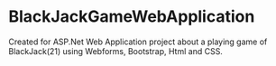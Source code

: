 # BlackJackGameWebApplication
Created for ASP.Net Web Application project about a playing game of BlackJack(21) using Webforms, Bootstrap, Html and CSS.
